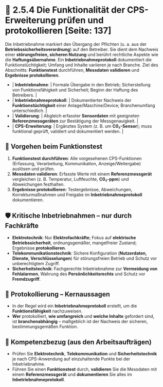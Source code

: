 # 🧪 2.5.4 Die Funktionalität der CPS-Erweiterung prüfen und protokollieren [Seite: 137]

Die Inbetriebnahme markiert den Übergang der Pflichten (u. a. aus der **Betriebssicherheitsverordnung**) auf den Betreiber. Sie dient dem Nachweis einer **störungsfreien, sicheren Nutzung** und berührt rechtliche Aspekte wie die **Haftungsübernahme**. Ein **Inbetriebnahmeprotokoll** dokumentiert die Funktions­tüchtigkeit; Umfang und Inhalte variieren je nach Branche. Ziel des Abschnitts: **Funktionstest** durchführen, **Messdaten validieren** und **Ergebnisse protokollieren**. 

* | **Inbetriebnahme**: | Formale Übergabe in den Betrieb; Sicherstellung von Funktionsfähigkeit und Sicherheit; Beginn der Haftung des Betreibers. |
* | **Inbetriebnahmeprotokoll**: | Dokumentierter Nachweis der **Funktionstüchtigkeit** einer Anlage/Maschine/Device; Branchenumfang unterschiedlich. |
* | **Validierung**: | Abgleich erfasster **Sensordaten** mit geeigneten **Referenzmessgeräten** zur Bestätigung der Messgenauigkeit. |
* | **CPS-Erweiterung**: | Ergänztes System (z. B. um **C0₂-Sensor**); muss funktional geprüft, validiert und dokumentiert werden. | 

## 🧰 Vorgehen beim Funktionstest

1. **Funktionstest durchführen**: Alle vorgesehenen CPS-Funktionen (Erfassung, Verarbeitung, Kommunikation, Anzeige/Weitergabe) auslösen und prüfen.
2. **Messdaten validieren**: Erfasste Werte mit einem **Referenzmessgerät** vergleichen (z. B. Temperatur, Luftfeuchte, **C0₂-ppm**) und Abweichungen festhalten.
3. **Ergebnisse protokollieren**: Testergebnisse, Abweichungen, Korrekturmaßnahmen und Freigabe im **Inbetriebnahmeprotokoll** dokumentieren. 

## 🛡️ Kritische Inbetriebnahmen – nur durch Fachkräfte

* **Elektrotechnik**: Nur **Elektrofachkräfte**; Fokus auf **elektrische Betriebssicherheit**, ordnungsgemäßer, mangelfreier Zustand; Ergebnisse **protokollieren**.
* **Telekommunikationstechnik**: Sichere Konfiguration (**Nutzerdaten, Dienste, Verschlüsselungen**) für störungsfreien Betrieb und Schutz vor unberechtigtem Zugriff.
* **Sicherheitstechnik**: Fachgerechte Inbetriebnahme zur **Vermeidung von Fehlalarmen**, Wahrung des **Persönlichkeitsrechts** und Schutz vor **Fremdzugriff**. 

## 🧾 Protokollierung – Kernaussagen

* In der Regel wird ein **Inbetriebnahmeprotokoll** erstellt, um die **Funktionsfähigkeit** nachzuweisen.
* **Wer** protokolliert, **wie umfangreich** und **welche Inhalte** gefordert sind, ist **branchenabhängig** – maßgeblich ist der Nachweis der sicheren, bestimmungsgemäßen Funktion. 

## 🎯 Kompetenzbezug (aus den Arbeitsaufträgen)

* Prüfen Sie **Elektrotechnik**, **Telekommunikation** und **Sicherheitstechnik** je nach CPS-Anwendung auf einzuhaltende Punkte bei der Inbetriebnahme.
* Führen Sie einen **Funktionstest** durch, **validieren** Sie die Messdaten mit einem **Referenzmessgerät** und **dokumentieren** Sie alles im **Inbetriebnahmeprotokoll**. 
